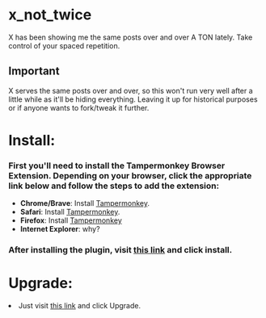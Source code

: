# x_not_twice
X has been showing me the same posts over and over A TON lately. Take control of your spaced repetition.

## Important
X serves the same posts over and over, so this won't run very well after a little while as it'll be hiding everything. Leaving it up for historical purposes or if anyone wants to fork/tweak it further.

<h1>Install:</h1>
<h3>First you'll need to install the Tampermonkey Browser Extension. Depending on your browser, click the appropriate link below and follow the steps to add the extension:</h3>

<ul>
<li><b>Chrome/Brave</b>: Install <a href="https://chrome.google.com/webstore/detail/dhdgffkkebhmkfjojejmpbldmpobfkfo">Tampermonkey</a>.</li>
<li><b>Safari</b>: Install <a href="https://tampermonkey.net/?ext=dhdg&browser=safari">Tampermonkey</a>.</li>
<li><b>Firefox</b>: Install <a href="https://addons.mozilla.org/en-US/firefox/addon/tampermonkey/">Tampermonkey</a></li>
<li><b>Internet Explorer</b>: why?</li>
</ul>
<h3>After installing the plugin, visit <a href="https://github.com/frankamedic/x_not_twice/raw/refs/heads/main/xnottwice.user.js">this link</a>  and click install.</h3>

<h1>Upgrade:</h1>
<li>Just visit <a href="https://github.com/frankamedic/x_not_twice/raw/refs/heads/main/xnottwice.user.js">this link</a> and click Upgrade.</li>
